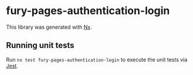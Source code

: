 # fury-pages-authentication-login

This library was generated with [Nx](https://nx.dev).


## Running unit tests

Run `nx test fury-pages-authentication-login` to execute the unit tests via [Jest](https://jestjs.io).


